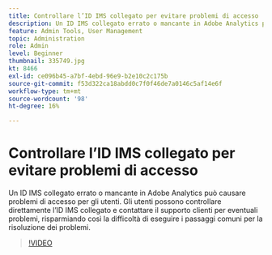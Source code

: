 ```yaml
---
title: Controllare l’ID IMS collegato per evitare problemi di accesso
description: Un ID IMS collegato errato o mancante in Adobe Analytics può causare problemi di accesso per gli utenti. Gli utenti possono controllare direttamente l’ID IMS collegato e contattare il supporto clienti per eventuali problemi, risparmiando così la difficoltà di eseguire i passaggi comuni per la risoluzione dei problemi.
feature: Admin Tools, User Management
topic: Administration
role: Admin
level: Beginner
thumbnail: 335749.jpg
kt: 8466
exl-id: ce096b45-a7bf-4ebd-96e9-b2e10c2c175b
source-git-commit: f53d322ca18abdd0c7f0f46de7a0146c5af14e6f
workflow-type: tm+mt
source-wordcount: '98'
ht-degree: 16%

---
```


# Controllare l’ID IMS collegato per evitare problemi di accesso

Un ID IMS collegato errato o mancante in Adobe Analytics può causare problemi di accesso per gli utenti. Gli utenti possono controllare direttamente l’ID IMS collegato e contattare il supporto clienti per eventuali problemi, risparmiando così la difficoltà di eseguire i passaggi comuni per la risoluzione dei problemi.


>[!VIDEO](https://video.tv.adobe.com/v/335749/?quality=12&learn=on)
